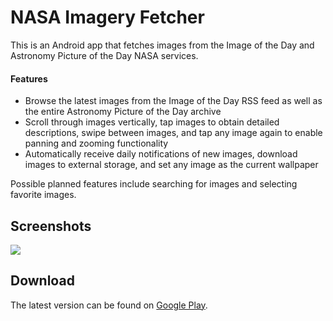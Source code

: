 # NASA Imagery Fetcher

This is an Android app that fetches images from the Image of the Day and Astronomy Picture of the Day NASA services.

#### Features
- Browse the latest images from the Image of the Day RSS feed as well as the entire Astronomy Picture of the Day archive
- Scroll through images vertically, tap images to obtain detailed descriptions, swipe between images, and tap any image again to enable panning and zooming functionality
- Automatically receive daily notifications of new images, download images to external storage, and set any image as the current wallpaper

Possible planned features include searching for images and selecting favorite images.

## Screenshots

![](screenshots/screenshots.png?raw=true)

## Download

The latest version can be found on [Google Play](https://play.google.com/store/apps/details?id=com.dsbeckham.nasaimageryfetcher).
